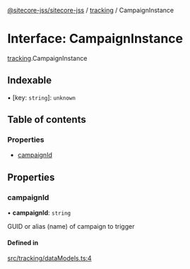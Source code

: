 [@sitecore-jss/sitecore-jss](../README.md) / [tracking](../modules/tracking.md) / CampaignInstance

# Interface: CampaignInstance

[tracking](../modules/tracking.md).CampaignInstance

## Indexable

▪ [key: `string`]: `unknown`

## Table of contents

### Properties

- [campaignId](tracking.CampaignInstance.md#campaignid)

## Properties

### campaignId

• **campaignId**: `string`

GUID or alias (name) of campaign to trigger

#### Defined in

[src/tracking/dataModels.ts:4](https://github.com/Sitecore/jss/blob/6dacbc0f6/packages/sitecore-jss/src/tracking/dataModels.ts#L4)

